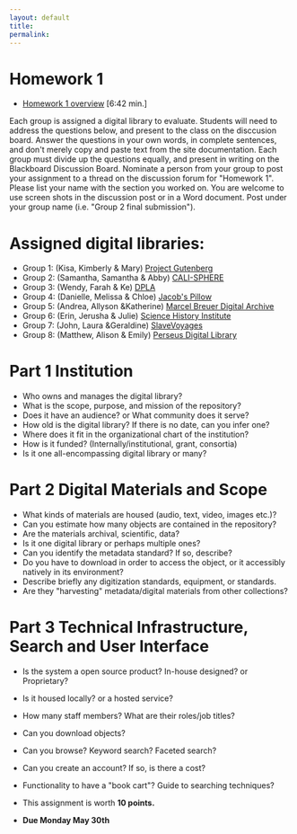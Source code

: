 ```yaml
---
layout: default
title: 
permalink:
---
```


<h1> Homework 1</h1>

- [Homework 1 overview](https://youtu.be/nZnNIw-FzL8) [6:42 min.] 

Each group is assigned a digital library to evaluate. Students will need to address the questions below, and present to the class on the disccusion board. Answer the questions in your own words, in complete sentences, and don't merely copy and paste text from the site documentation. Each group must divide up the questions equally, and present in writing on the Blackboard Discussion Board. Nominate a person from your group to post your assignment to a thread on the discussion forum for &quot;Homework 1&quot;. Please list your name with the section you worked on. You are welcome to use screen shots in the discussion post or in a Word document. Post under your group name (i.e. &quot;Group 2 final submission&quot;). 

# Assigned digital libraries: 

- Group 1: (Kisa, Kimberly &amp; Mary)  [Project Gutenberg](https://www.gutenberg.org/)
- Group 2: (Samantha, Samantha &amp; Abby) [CALI-SPHERE](http://calisphere.cdlib.org/)
- Group 3: (Wendy, Farah &amp; Ke) [DPLA](https://dp.la/)
- Group 4: (Danielle, Melissa &amp; Chloe) [Jacob's Pillow](https://archives.jacobspillow.org/)
- Group 5: (Andrea, Allyson &amp;Katherine) [Marcel Breuer Digital Archive](https://breuer.syr.edu/)
- Group 6: (Erin, Jerusha &amp; Julie) [Science History Institute](https://digital.sciencehistory.org/)
- Group 7: (John, Laura &amp;Geraldine) [SlaveVoyages](https://www.slavevoyages.org/) 
- Group 8: (Matthew, Alison &amp; Emily) [Perseus Digital Library](http://www.perseus.tufts.edu/) 

# Part 1 Institution

- Who owns and manages the digital library?
- What is the scope, purpose, and mission of the repository?
- Does it have an audience? or What community does it serve?
- How old is the digital library? If there is no date, can you infer one?
- Where does it fit in the organizational chart of the institution?
- How is it funded? (Internally/institutional, grant, consortia)
- Is it one all-encompassing digital library or many?


# Part 2 Digital Materials and Scope

- What kinds of materials are housed (audio, text, video, images etc.)?
- Can you estimate how many objects are contained in the repository?
- Are the materials archival, scientific, data?
- Is it one digital library or perhaps multiple ones? 
- Can you identify the metadata standard? If so, describe?
- Do you have to download in order to access the object, or it accessibly natively in its environment?
- Describe briefly any digitization standards, equipment, or standards. 
- Are they &quot;harvesting&quot; metadata/digital materials from other collections?


# Part 3 Technical Infrastructure, Search and User Interface

- Is the system a open source product? In-house designed? or Proprietary?
- Is it housed locally? or a hosted service?
- How many staff members? What are their roles/job titles?
- Can you download objects?
- Can you browse? Keyword search? Faceted search?
- Can you create an account? If so, is there a cost?
- Functionality to have a &quot;book cart&quot;? Guide to searching techniques?

- This assignment is worth **10 points.**
- **Due Monday May 30th** 